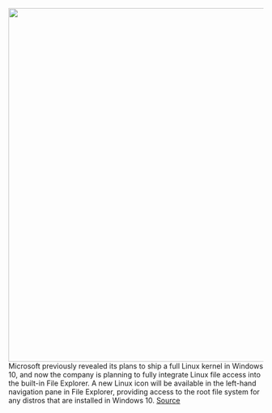<img src='https://cdn.vox-cdn.com/thumbor/uxSrYR9SHTQ6qcwpRkD1BIve9Ik=/0x0:1980x1320/1200x800/filters:focal(832x502:1148x818)/cdn.vox-cdn.com/uploads/chorus_image/image/66623586/linuxwindows.0.jpg' width='700px' /><br/>
Microsoft previously revealed its plans to ship a full Linux kernel in Windows 10, and now the company is planning to fully integrate Linux file access into the built-in File Explorer. A new Linux icon will be available in the left-hand navigation pane in File Explorer, providing access to the root file system for any distros that are installed in Windows 10.
<a href='https://www.theverge.com/2020/4/8/21213783/microsoft-windows-10-linux-file-explorer-integration-features'> Source <a/>
